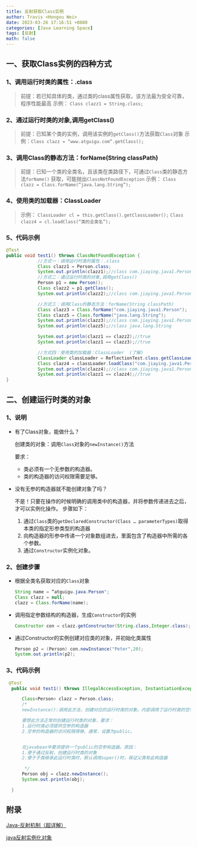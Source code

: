 ```yaml
---
title: 反射获取Class实例
author: Travis <Hongxu Wei>
date: 2023-03-26 17:16:51 +0800
categories: [Java Learning Space]
tags: [反射]
math: false
---
```




## 一、获取Class实例的四种方式

### 1、调用运行时类的属性：.class

> 前提：若已知具体的类，通过类的class属性获取，该方法最为安全可靠， 程序性能最高
> 示例： `Class clazz1 = String.class;`

### 2、通过运行时类的对象,调用getClass()

> 前提：已知某个类的实例，调用该实例的`getClass()`方法获取`Class`对象
> 示例：`Class clazz = “www.atguigu.com”.getClass();`

### 3、调用Class的静态方法：forName(String classPath)

> 前提：已知一个类的全类名，且该类在类路径下，可通过`Class`类的静态方法`forName()` 获取，可能抛出`ClassNotFoundException`
> 示例： `Class clazz = Class.forName(“java.lang.String”);`

### 4、使用类的加载器：ClassLoader

> 示例：
> `ClassLoader cl = this.getClass().getClassLoader();`
> `Class clazz4 = cl.loadClass(“类的全类名”);`

### 5、代码示例

```java
@Test
public void test1() throws ClassNotFoundException {
            //方式一：调用运行时类的属性：.class
            Class clazz1 = Person.class;
            System.out.println(clazz1);//class com.jiaying.java1.Person
            //方式二：通过运行时类的对象,调用getClass()
            Person p1 = new Person();
            Class clazz2 = p1.getClass();
            System.out.println(clazz2);//class com.jiaying.java1.Person

            //方式三：调用Class的静态方法：forName(String classPath)
            Class clazz3 = Class.forName("com.jiaying.java1.Person");
            Class clazz5 = Class.forName("java.lang.String");
            System.out.println(clazz3);//class com.jiaying.java1.Person
            System.out.println(clazz5);//class java.lang.String

            System.out.println(clazz1 == clazz2);//true
            System.out.println(clazz1 == clazz3);//true

            //方式四：使用类的加载器：ClassLoader  (了解)
            ClassLoader classLoader = ReflectionTest.class.getClassLoader();
            Class clazz4 = classLoader.loadClass("com.jiaying.java1.Person");
            System.out.println(clazz4);//class com.jiaying.java1.Person
            System.out.println(clazz1 == clazz4);//true
}
```



## 二、创建运行时类的对象

### 1、说明

- 有了Class对象，能做什么？

  创建类的对象：调用`Class`对象的`newInstance()`方法

  要求：

  - 类必须有一个无参数的构造器。
  - 类的构造器的访问权限需要足够。

- 没有无参的构造器就不能创建对象了吗？

  不是！只要在操作的时候明确的调用类中的构造器，并将参数传递进去之后，才可以实例化操作。
  步骤如下：

  1. 通过`Class`类的`getDeclaredConstructor(Class … parameterTypes)`取得本类的指定形参类型的构造器
  2. 向构造器的形参中传递一个对象数组进去，里面包含了构造器中所需的各个参数。
  3. 通过`Constructor`实例化对象。

### 2、创建步骤

- 根据全类名获取对应的`Class`对象

  ```java
  String name = “atguigu.java.Person";
  Class clazz = null;
  clazz = Class.forName(name);
  ```

- 调用指定参数结构的构造器，生成`Constructor`的实例

  ```java
  Constructor con = clazz.getConstructor(String.class,Integer.class);
  ```

- 通过Constructor的实例创建对应类的对象，并初始化类属性

  ```java
  Person p2 = (Person) con.newInstance("Peter",20);
  System.out.println(p2);
  ```

### 3、代码示例

```java
 @Test
  public void test1() throws IllegalAccessException, InstantiationException {

      Class<Person> clazz = Person.class;
      /*
      newInstance():调用此方法，创建对应的运行时类的对象。内部调用了运行时类的空参的构造器。

      要想此方法正常的创建运行时类的对象，要求：
      1.运行时类必须提供空参的构造器
      2.空参的构造器的访问权限得够。通常，设置为public。


      在javabean中要求提供一个public的空参构造器。原因：
      1.便于通过反射，创建运行时类的对象
      2.便于子类继承此运行时类时，默认调用super()时，保证父类有此构造器

       */
      Person obj = clazz.newInstance();
      System.out.println(obj);

  }
```



## 附录

[Java-反射机制（超详解）](https://blog.csdn.net/weixin_52533007/article/details/123312217)

[java反射实例化对象](https://blog.csdn.net/qq_45369827/article/details/112394137)